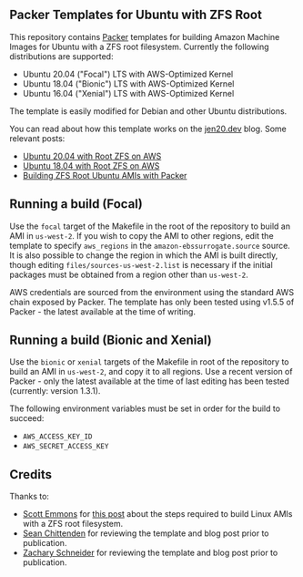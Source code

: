 ## Packer Templates for Ubuntu with ZFS Root

This repository contains [Packer][packerio] templates for building Amazon Machine Images for Ubuntu with a ZFS root
filesystem. Currently the following distributions are supported:

- Ubuntu 20.04 ("Focal") LTS with AWS-Optimized Kernel
- Ubuntu 18.04 ("Bionic") LTS with AWS-Optimized Kernel
- Ubuntu 16.04 ("Xenial") LTS with AWS-Optimized Kernel

The template is easily modified for Debian and other Ubuntu distributions.

You can read about how this template works on the [jen20.dev][oe] blog. Some relevant posts:

- [Ubuntu 20.04 with Root ZFS on AWS][oepost3]
- [Ubuntu 18.04 with Root ZFS on AWS][oepost2]
- [Building ZFS Root Ubuntu AMIs with Packer][oepost1]


## Running a build (Focal)

Use the `focal` target of the Makefile in the root of the repository to build an AMI in `us-west-2`. If you wish to copy
the AMI to other regions, edit the template to specify `aws_regions` in the `amazon-ebssurrogate.source` source. It is
also possible to change the region in which the AMI is built directly, though editing `files/sources-us-west-2.list` is
necessary if the initial packages must be obtained from a region other than `us-west-2`.

AWS credentials are sourced from the environment using the standard AWS chain exposed by Packer. The template has only
been tested using v1.5.5 of Packer - the latest available at the time of writing.

## Running a build (Bionic and Xenial)

Use the `bionic` or `xenial` targets of the Makefile in root of the repository to build an AMI in `us-west-2`, and copy
it to all regions. Use a recent version of Packer - only the latest available at the time of last editing has been
tested (currently: version 1.3.1).

The following environment variables must be set in order for the build to succeed:

- `AWS_ACCESS_KEY_ID`
- `AWS_SECRET_ACCESS_KEY`

## Credits

Thanks to:

- [Scott Emmons][scotte] for [this post][scottepost] about the steps required to build Linux AMIs with a ZFS root filesystem.
- [Sean Chittenden][seanc] for reviewing the template and blog post prior to publication.
- [Zachary Schneider][zachs] for reviewing the template and blog post prior to publication.

[oe]: https://operator-error.com
[oepost1]: https://jen20.dev/post/building-zfs-root-ubuntu-amis-with-packer/ 
[oepost2]: https://jen20.dev/post/ubuntu-18.04-with-root-zfs-on-aws/
[oepost3]: https://jen20.dev/post/ubuntu-20.04-with-root-zfs-in-aws/
[scotte]: https://www.scotte.org
[scottepost]: https://www.scotte.org/2016/12/ZFS-root-filesystem-on-AWS
[seanc]: https://twitter.com/seanchittenden
[zachs]: https://twitter.com/sigil66
[packerio]: https://packer.io
[packerrepo]: https://github.com/hashicorp/packer
